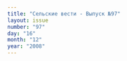 ```yaml
---
title: "Сельские вести - Выпуск №97"
layout: issue
number: "97"
day: "16"
month: "12"
year: "2008"
---
```

